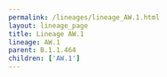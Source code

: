 ```yaml
---
permalink: /lineages/lineage_AW.1.html
layout: lineage_page
title: Lineage AW.1
lineage: AW.1
parent: B.1.1.464
children: ['AW.1']
---
```


